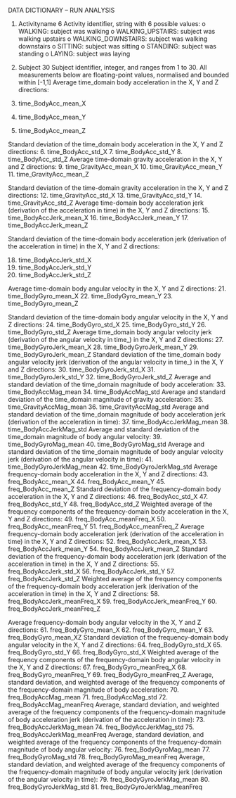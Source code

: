 DATA DICTIONARY – RUN ANALYSIS
1.	Activityname	6
Activity identifier, string with 6 possible values:
o	WALKING: subject was walking
o	WALKING_UPSTAIRS: subject was walking upstairs
o	WALKING_DOWNSTAIRS: subject was walking downstairs
o	SITTING: subject was sitting
o	STANDING: subject was standing
o	LAYING: subject was laying

2.	Subject	30
Subject identifier, integer, and ranges from 1 to 30.
All measurements below are floating-point values, normalised and bounded within [-1,1]
Average time_domain body acceleration in the X, Y and Z directions:
3.	time_BodyAcc_mean_X
4.	time_BodyAcc_mean_Y
5.	time_BodyAcc_mean_Z

Standard deviation of the time_domain body acceleration in the X, Y and Z directions:
6.	time_BodyAcc_std_X
7.	time_BodyAcc_std_Y
8.	time_BodyAcc_std_Z
Average time-domain gravity acceleration in the X, Y and Z directions:
9.	time_GravityAcc_mean_X
10.	time_GravityAcc_mean_Y
11.	time_GravityAcc_mean_Z

Standard deviation of the time-domain gravity acceleration in the X, Y and Z directions:
12.	time_GravityAcc_std_X
13.	time_GravityAcc_std_Y
14.	time_GravityAcc_std_Z
Average time-domain body acceleration jerk (derivation of the acceleration in time) in the X, Y and Z directions:
15.	time_BodyAccJerk_mean_X
16.	time_BodyAccJerk_mean_Y
17.	time_BodyAccJerk_mean_Z

Standard deviation of the time-domain body acceleration jerk (derivation of the acceleration in time) in the X, Y and Z directions:

18.	time_BodyAccJerk_std_X
19.	time_BodyAccJerk_std_Y
20.	time_BodyAccJerk_std_Z

Average time-domain body angular velocity in the X, Y and Z directions:
21.	time_BodyGyro_mean_X
22.	time_BodyGyro_mean_Y
23.	time_BodyGyro_mean_Z

Standard deviation of the time-domain body angular velocity in the X, Y and Z directions:
24.	time_BodyGyro_std_X
25.	time_BodyGyro_std_Y
26.	time_BodyGyro_std_Z
Average time_domain body angular velocity jerk (derivation of the angular velocity in time_) in the X, Y and Z directions:
27.	time_BodyGyroJerk_mean_X
28.	time_BodyGyroJerk_mean_Y
29.	time_BodyGyroJerk_mean_Z
Standard deviation of the time_domain body angular velocity jerk (derivation of the angular velocity in time_) in the X, Y and Z directions:
30.	time_BodyGyroJerk_std_X
31.	time_BodyGyroJerk_std_Y
32.	time_BodyGyroJerk_std_Z
Average and standard deviation of the time_domain magnitude of body acceleration:
33.	time_BodyAccMag_mean
34.	time_BodyAccMag_std
Average and standard deviation of the time_domain magnitude of gravity acceleration:
35.	time_GravityAccMag_mean
36.	time_GravityAccMag_std
Average and standard deviation of the time_domain magnitude of body acceleration jerk (derivation of the acceleration in time):
37.	time_BodyAccJerkMag_mean
38.	time_BodyAccJerkMag_std
Average and standard deviation of the time_domain magnitude of body angular velocity:
39.	time_BodyGyroMag_mean
40.	time_BodyGyroMag_std
Average and standard deviation of the time_domain magnitude of body angular velocity jerk (derivation of the angular velocity in time):
41.	time_BodyGyroJerkMag_mean
42.	time_BodyGyroJerkMag_std
Average frequency-domain body acceleration in the X, Y and Z directions:
43.	freq_BodyAcc_mean_X
44.	freq_BodyAcc_mean_Y
45.	freq_BodyAcc_mean_Z
Standard deviation of the frequency-domain body acceleration in the X, Y and Z directions:
46.	freq_BodyAcc_std_X
47.	freq_BodyAcc_std_Y
48.	freq_BodyAcc_std_Z
Weighted average of the frequency components of the frequency-domain body acceleration in the X, Y and Z directions:
49.	freq_BodyAcc_meanFreq_X
50.	freq_BodyAcc_meanFreq_Y
51.	freq_BodyAcc_meanFreq_Z
Average frequency-domain body acceleration jerk (derivation of the acceleration in time) in the X, Y and Z directions:
52.	freq_BodyAccJerk_mean_X
53.	freq_BodyAccJerk_mean_Y
54.	freq_BodyAccJerk_mean_Z
Standard deviation of the frequency-domain body acceleration jerk (derivation of the acceleration in time) in the X, Y and Z directions:
55.	freq_BodyAccJerk_std_X
56.	freq_BodyAccJerk_std_Y
57.	freq_BodyAccJerk_std_Z
Weighted average of the frequency components of the frequency-domain body acceleration jerk (derivation of the acceleration in time) in the X, Y and Z directions:
58.	freq_BodyAccJerk_meanFreq_X
59.	freq_BodyAccJerk_meanFreq_Y
60.	freq_BodyAccJerk_meanFreq_Z

Average frequency-domain body angular velocity in the X, Y and Z directions:
61.	freq_BodyGyro_mean_X
62.	freq_BodyGyro_mean_Y
63.	freq_BodyGyro_mean_XZ
Standard deviation of the frequency-domain body angular velocity in the X, Y and Z directions:
64.	freq_BodyGyro_std_X
65.	freq_BodyGyro_std_Y
66.	freq_BodyGyro_std_X
Weighted average of the frequency components of the frequency-domain body angular velocity in the X, Y and Z directions:
67.	freq_BodyGyro_meanFreq_X 
68.	freq_BodyGyro_meanFreq_Y
69.	freq_BodyGyro_meanFreq_Z
Average, standard deviation, and weighted average of the frequency components of the frequency-domain magnitude of body acceleration:
70.	freq_BodyAccMag_mean
71.	freq_BodyAccMag_std 
72.	freq_BodyAccMag_meanFreq 
Average, standard deviation, and weighted average of the frequency components of the frequency-domain magnitude of body acceleration jerk (derivation of the acceleration in time):
73.	freq_BodyAccJerkMag_mean 
74.	freq_BodyAccJerkMag_std
75.	freq_BodyAccJerkMag_meanFreq
Average, standard deviation, and weighted average of the frequency components of the frequency-domain magnitude of body angular velocity:
76.	freq_BodyGyroMag_mean
77.	freq_BodyGyroMag_std 
78.	freq_BodyGyroMag_meanFreq
Average, standard deviation, and weighted average of the frequency components of the frequency-domain magnitude of body angular velocity jerk (derivation of the angular velocity in time):
79.	freq_BodyGyroJerkMag_mean
80.	freq_BodyGyroJerkMag_std 
81.	freq_BodyGyroJerkMag_meanFreq
